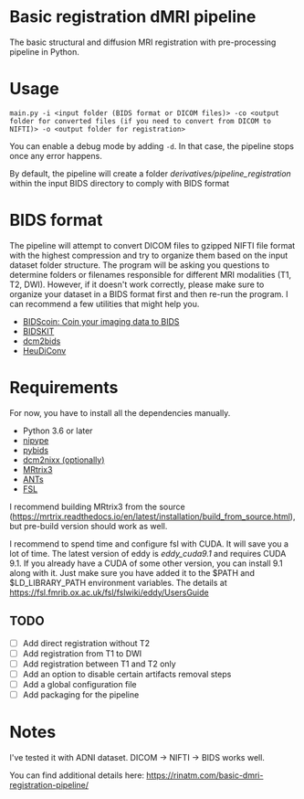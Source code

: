 # Basic registration dMRI pipeline
The basic structural and diffusion MRI registration with pre-processing pipeline in Python.

# Usage
`main.py -i <input folder (BIDS format or DICOM files)> -co <output folder for converted files (if you need to convert from DICOM to NIFTI)> -o <output folder for registration>`

You can enable a debug mode by adding `-d`. In that case, the pipeline stops once any error happens.

By default, the pipeline will create a folder *derivatives/pipeline_registration* within the input BIDS directory to comply with BIDS format

# BIDS format
The pipeline will attempt to convert DICOM files to gzipped NIFTI file format with the highest compression and try to organize them based on the input dataset folder structure. The program will be asking you questions to determine folders or filenames responsible for different MRI modalities (T1, T2, DWI). However, if it doesn't work correctly, please make sure to organize your dataset in a BIDS format first and then re-run the program.
I can recommend a few utilities that might help you.
* [BIDScoin: Coin your imaging data to BIDS](https://github.com/Donders-Institute/bidscoin)
* [BIDSKIT](https://github.com/jmtyszka/bidskit)
* [dcm2bids](https://github.com/UNFmontreal/Dcm2Bids)
* [HeuDiConv](https://github.com/nipy/heudiconv)

# Requirements
For now, you have to install all the dependencies manually.

* Python 3.6 or later
* [nipype](https://nipype.readthedocs.io/en/latest/)
* [pybids](https://github.com/bids-standard/pybids)
* [dcm2nixx (optionally)](https://github.com/rordenlab/dcm2niix)
* [MRtrix3](https://www.mrtrix.org/)
* [ANTs](http://stnava.github.io/ANTs/)
* [FSL](https://fsl.fmrib.ox.ac.uk/)

I recommend building MRtrix3 from the source (https://mrtrix.readthedocs.io/en/latest/installation/build_from_source.html), but pre-build version should work as well.

I recommend to spend time and configure fsl with CUDA. It will save you a lot of time. The latest version of eddy is *eddy_cuda9.1* and requires CUDA 9.1. If you already have a CUDA of some other version, you can install 9.1 along with it. Just make sure you have added it to the $PATH and $LD_LIBRARY_PATH environment variables.
The details at https://fsl.fmrib.ox.ac.uk/fsl/fslwiki/eddy/UsersGuide

## TODO
* [ ] Add direct registration without T2
* [ ] Add registration from T1 to DWI
* [ ] Add registration between T1 and T2 only
* [ ] Add an option to disable certain artifacts removal steps
* [ ] Add a global configuration file
* [ ] Add packaging for the pipeline

# Notes
I've tested it with ADNI dataset. DICOM -> NIFTI -> BIDS works well.

You can find additional details here: https://rinatm.com/basic-dmri-registration-pipeline/
